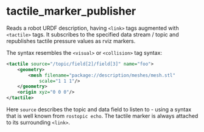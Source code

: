 # tactile_marker_publisher

Reads a robot URDF description, having `<link>` tags augmented with `<tactile>` tags. It subscribes to the specified data stream / topic
and republishes tactile pressure values as rviz markers.

The syntax resembles the `<visual>` or `<collision>` tag syntax:
```xml
<tactile source="/topic/field[2]/field[3]" name="foo">
	<geometry>
		<mesh filename="package://description/meshes/mesh.stl"
			scale="1 1 1"/>
	</geometry>
	<origin xyz="0 0 0"/>
</tactile>
```

Here `source` describes the topic and data field to listen to - using a syntax that is well known from `rostopic echo`. The tactile marker is always attached to its surrounding `<link>`.

